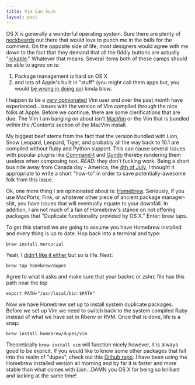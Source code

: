 ```yaml
---
title: Vim Can Suck
layout: post
---
```


OS X is generally a wonderful operating system. Sure there are plenty of
[neckbeards][2] out there that would love to punch me in the balls for the
comment. On the opposite side of life, most designers would agree with
me down to the fact that they demand that all the fiddly buttons
are actually "[lickable][1]." Whatever that means. Several items both of
these camps should be able to agree on is:

1. Package management is hard on OS X
1. and lots of Apple's built in "stuff" (you might call them apps but,
   you would [be wrong in doing so][11]) kinda
   blow.

I happen to be a [very opinionated][3] Vim user and over the past month
have experienced...issues with the version of Vim compiled through the
nice folks at Apple. Before we continue, there are some clerifications
that are due. The Vim I am banging on about isn't [MacVim][4] or the Vim that
is bundled within the /Contents section of the MacVim install.

My biggest beef stems from the fact that the version bundled with Lion,
Snow Leopard, Leopard, Tiger, and probably all the way back to 10.1 are compiled without Ruby and Python support. This can cause
several issues with popular plugins like [Command-t][5] and
[Gundo][6] thereby rendering them useless when composing text. _READ_:
they don't fucking work. Being a short bus ride away from Canada day -
America, the [4th of July][7], I thought it appropriate to write a short
"how-to" in order to save potentially-awesome folk from this issue.

Ok, one more thing I am opinionated about is: [Homebrew][8].
Seriously, if you use MacPorts, Fink, or whatever other piece of
ancient package manager-shit, you have issues that will eventually equate to
your downfall. In addition, I am not much of a fan of Homebrew's stance
on not offering packages that "Duplicate functionality provided by OS X."
Enter: brew taps.

To get this started we are going to assume you have Homebrew installed
and every thing is up to date. Hop back into a terminal and type:

```
brew install mercurial
```

Yeah, I [didn't like it either][10] but so is life. Next:

```
brew tap homebrew/dupes
```

Agree to what it asks and make sure that your bashrc or zshrc file has
this path near the top

```
export PATH="/usr/local/bin:$PATH"
```

Now we have Homebrew set up to install system duplicate packages. Before
we set up Vim we need to switch back to the system compiled Ruby instead
of what we have set in Rbenv or RVM. Once that is done, life is a snap:

```
brew install homebrew/dupes/vim
```

Theoretically `brew install vim` will function nicely however, it is
always good to be explicit. If you would like to know some other
packages that fall into the realm of "dupes", check out this [Github
repo][9]. I have been using the Homebrew installed version all morning and by far it is faster and
more stable than what comes with Lion...DAMN you OS X for being so
brilliant and lacking at the same time!



[1]: http://youtu.be/-JFfN5pKzFU
[2]: http://img.gawkerassets.com/img/17phrnpizopotjpg/original.jpg
[3]: http://www.cloudbacon.com/posts/2011-12-20-Command-T-Sucks/
[4]: https://code.google.com/p/macvim/
[5]: https://wincent.com/products/command-://wincent.com/products/command-t
[6]: http://sjl.bitbucket.org/gundo.vim/
[7]: http://www.the-joke-box.com/pictures/tomahawk-utility-belt.jpg
[8]: http://mxcl.github.com/homebrew/
[9]: https://github.com/Homebrew/homebrew-dupes
[10]: http://www.cloudbacon.com/posts/2011-04-18-wordpress_to_ruby/
[11]: https://en.wikipedia.org/wiki/Package_management_system
